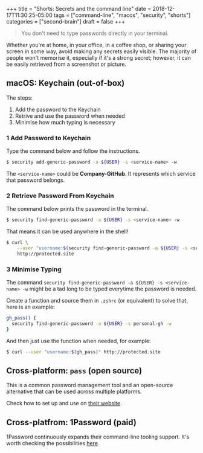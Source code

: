 +++
title = "Shorts: Secrets and the command line"
date = 2018-12-17T11:30:25-05:00
tags = ["command-line", "macos", "security", "shorts"]
categories = ["second-brain"]
draft = false
+++

> You don't need to type passwords directly in your terminal.

Whether you're at home, in your office, in a coffee shop, or sharing your screen
in some way, avoid making any secrets easily visible. The majority of people
won't memorise it, especially if it's a strong secret; however, it can be easily
retrieved from a screenshot or picture.

## macOS: Keychain (out-of-box)

The steps:

1. Add the password to the Keychain
2. Retrive and use the password when needed
3. Minimise how much typing is necessary

### 1 Add Password to Keychain

Type the command below and follow the instructions.

```sh
$ security add-generic-password -a ${USER} -s <service-name> -w
```

The `<service-name>` could be **Company-GitHub**. It represents which service
that password belongs.

### 2 Retrieve Password From Keychain

The command below prints the password in the terminal.

```sh
$ security find-generic-password -a ${USER} -s <service-name> -w
```

That means it can be used anywhere in the shell!

```sh
$ curl \
    --user "username:$(security find-generic-password -a ${USER} -s <service-name> -w)" \
    http://protected.site
```

### 3 Minimise Typing

The command `security find-generic-password -a ${USER} -s <service-name> -w`
might be a tad long to be typed everytime the password is needed.

Create a function and source them in `.zshrc` (or equivalent) to solve that,
here is an example:

```sh
gh_pass() {
  security find-generic-password -a ${USER} -s personal-gh -w
}
```

And then just use the function when needed, for example:

```sh
$ curl --user "username:$(gh_pass)" http://protected.site
```

## Cross-platform: `pass` (open source)

This is a common password management tool and an open-source alternative that
can be used across multiple platforms.

Check how to set up and use on [their website](https://www.passwordstore.org).

## Cross-platfrom: 1Password (paid)

1Password continuously expands their command-line tooling support. It's worth
checking the possibilities [here](https://developer.1password.com/docs/cli).
